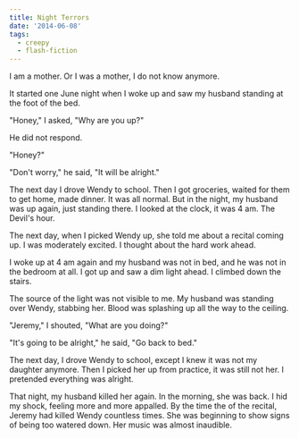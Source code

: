 ```yaml
---
title: Night Terrors
date: '2014-06-08'
tags:
  - creepy
  - flash-fiction
---
```


I am a mother. Or I was a mother, I do not know anymore.

<!-- truncate -->

It started one June night when I woke up and saw my husband standing at the foot
of the bed.

"Honey," I asked, "Why are you up?"

He did not respond.

"Honey?"

"Don't worry," he said, "It will be alright."

The next day I drove Wendy to school. Then I got groceries, waited for them to
get home, made dinner. It was all normal. But in the night, my husband was up
again, just standing there. I looked at the clock, it was 4 am. The Devil's
hour.

The next day, when I picked Wendy up, she told me about a recital coming up. I
was moderately excited. I thought about the hard work ahead.

I woke up at 4 am again and my husband was not in bed, and he was not in the
bedroom at all. I got up and saw a dim light ahead. I climbed down the stairs.

The source of the light was not visible to me. My husband was standing over
Wendy, stabbing her. Blood was splashing up all the way to the ceiling.

"Jeremy," I shouted, "What are you doing?"

"It's going to be alright," he said, "Go back to bed."

The next day, I drove Wendy to school, except I knew it was not my daughter
anymore. Then I picked her up from practice, it was still not her. I pretended
everything was alright.

That night, my husband killed her again. In the morning, she was back. I hid my
shock, feeling more and more appalled. By the time the of the recital, Jeremy
had killed Wendy countless times. She was beginning to show signs of being too
watered down. Her music was almost inaudible.
